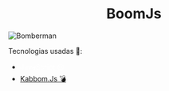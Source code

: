 <h1 align="center">BoomJs</h1>

![Bomberman](https://user-images.githubusercontent.com/111710522/224876469-6055fbbf-7e51-4278-bf43-235c8235a500.gif)

<p>Tecnologias usadas 🔗:</p>
<ul>
<li><a href="https://www.w3schools.com/js/default.asp" style="color: white;">JavaScript 🟡</a></li>
<li><a href="https://kaboomjs.com/doc/intro">Kabbom.Js 💣</a></li>
</ul>


